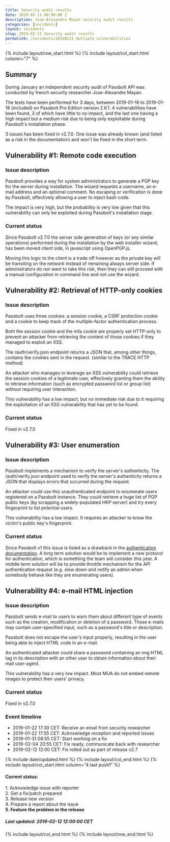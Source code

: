 ```yaml
---
title: Security audit results
date: 2019-02-11 00:00:00 Z
description: Jose-Alexandre Mayan security audit results 
categories: [incidents]
layout: incidents
slug: 2019-02-11 Security audit results
permalink: /incidents/20190211_multiple_vulnerabilities
---
```


{% include layout/row_start.html %}
{% include layout/col_start.html column="7" %}

## Summary

During January an independent security audit of Passbolt API was conducted by french security researcher 
Jose-Alexandre Mayan.

The tests have been performed for 3 days, between 2019-01-16 to 2019-01-18 (included) on Passbolt Pro Edition 
version 2.6.1. 4 vulnerabilities have been found, 3 of which have little to no impact, and the last one having a 
high impact but a medium risk due to being only exploitable during Passbolt's installation phase.

3 issues has been fixed in v2.7.0\. One issue was already known (and listed as a risk in the documentation) and 
won't be fixed in the short term.

## Vulnerability #1: Remote code execution

### Issue description

Passbolt provides a way for system administrators to generate a PGP key for the server during installation. The 
wizard requests a username, an e-mail address and an optional comment. No escaping or verification is done by 
Passbolt, effectively allowing a user to inject bash code.

The impact is very high, but the probability is very low given that this vulnerability can only be exploited during 
Passbolt's installation stage.

### Current status

Since Passbolt v2.7.0 the server side generation of keys (or any similar operations) performed during the installation 
by the web installer wizard, has been moved client side, in javascript using OpenPGP.js.

Moving this logic to the client is a trade off however as the private key will be transiting on the network instead 
of remaining always server side. If administrators do not want to take this risk, then they can still proceed with 
a manual configuration in command line and not use the wizard.

## Vulnerability #2: Retrieval of HTTP-only cookies

### Issue description

Passbolt uses three cookies: a session cookie, a CSRF protection cookie and a cookie to keep track of the 
multiple-factor authentication process.

Both the session cookie and the mfa cookie are properly set HTTP-only to prevent an attacker from retrieving the 
content of those cookies if they managed to exploit an XSS.

The /auth/verify.json endpoint returns a JSON that, among other things, contains the cookies sent in the request. 
(similar to the TRACE HTTP method)

An attacker who manages to leverage an XSS vulnerability could retrieve the session cookies of a legitimate user, 
effectively granting them the ability to retrieve information (such as encrypted password list or group list) 
without requiring user interaction.

This vulnerability has a low impact, but no immediate risk due to it requiring the exploitation of an XSS vulnerability 
that has yet to be found.

### Current status

Fixed in v2.7.0

## Vulnerability #3: User enumeration

### Issue description

Passbolt implements a mechanism to verify the server's authenticity. The /auth/verify.json endpoint used to verify 
the server's authenticity returns a JSON that displays errors that occurred during the request.

An attacker could use this unauthenticated endpoint to enumerate users registered on a Passbolt instance. They could 
retrieve a huge list of PGP public keys (by scrapping a widely-populated HKP server) and try every fingerprint to 
list potential users.

This vulnerability has a low impact. It requires an attacker to know the victim's public key's fingerprint.

### Current status

Since Passbolt v1 this issue is listed as a drawback in the 
[authentication documentation](https://help.passbolt.com/tech/auth). A long term solution would be to implement a 
new protocol for authentication, which is something the team will consider this year. A middle term solution will 
be to provide throttle mechanism for the API authentication request (e.g. slow down and notify an admin when somebody 
behave like they are enumerating users).

## Vulnerability #4: e-mail HTML injection

### Issue description

Passbolt sends e-mail to users to warn them about different type of events such as the creation, modification or 
deletion of a password. Those e-mails may contain user-specified input, such as a password's title or description.

Passbolt does not escape the user's input properly, resulting in the user being able to inject HTML code in an e-mail.

An authenticated attacker could share a password containing an img HTML tag in its description with an other user to 
obtain information about their mail user-agent.

This vulnerability has a very low impact. Most MUA do not embed remote images to protect their users' privacy.

### Current status

Fixed in v2.7.0

### Event timeline

*   2019-01-22 17:30 CET: Receive an email from security researcher
*   2019-01-22 17:55 CET: Acknowledge reception and reported issues
*   2019-01-31 08:55 CET: Start working on a fix
*   2019-02-04 20:55 CET: Fix ready, communicate back with researcher
*   2019-02-12 12:00 CET: Fix rolled out as part of release v2.7

{% include date/updated.html %}
{% include layout/col_end.html %}
{% include layout/col_start.html column="4 last push1" %}

<div class="tldr message success">
    <h4>Current status:</h4>
    1. Acknowledge issue with reporter<br/>
    2. Get a fix/patch prepared<br/>
    3. Release new version<br/>
    4. Prepare a report about the issue<br/>
    <strong>5. Feature the problem in the release</strong>
    <h5>Last updated: 2019-02-12 12:00:00 CET</h5>
</div>

{% include layout/col_end.html %}
{% include layout/row_end.html %}
